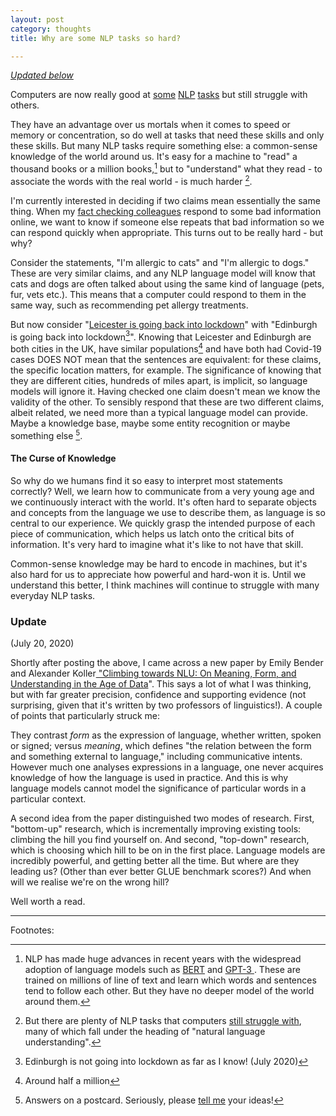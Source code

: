 ```yaml
---
layout: post
category: thoughts
title: Why are some NLP tasks so hard?

---
```


*[Updated below](#update)*

Computers are now really good at [some](https://voicebot.ai/2020/07/09/facebook-builds-speech-recognition-engine-combining-51-languages-in-one-model/) [NLP](https://towardsdatascience.com/machine-translation-a-short-overview-91343ff39c9f) [tasks](https://www.theverge.com/2020/6/11/21287966/openai-commercial-product-text-generation-gpt-3-api-customers) but still struggle with others. 

They have an advantage over us mortals when it comes to speed or memory or concentration, so do well at tasks that need these skills and only these skills. But many NLP tasks require something else: a common-sense knowledge of the world around us. It's easy for a machine to "read" a thousand books or a million books,[^lms] but to "understand" what they read - to associate the words with the real world - is much harder [^problems].

I'm currently interested in deciding if two claims mean essentially the same thing. When my [fact checking colleagues](https://fullfact.org) respond to some bad information online, we want to know if someone else repeats that bad information so we can respond quickly when appropriate. This turns out to be really hard - but why? 

Consider the statements, "I'm allergic to cats" and "I'm allergic to dogs." These are very similar claims, and any NLP language model will know that cats and dogs are often talked about using the same kind of language (pets, fur, vets etc.). This means that a computer could respond to them in the same way, such as recommending pet allergy treatments. 

But now consider "[Leicester is going back into lockdown](https://fullfact.org/online/leicester-5g-no-connection-covid/)" with "Edinburgh is going back into lockdown[^not]". Knowing that Leicester and Edinburgh are both cities in the UK, have similar populations[^pop]  and have both had Covid-19 cases DOES NOT mean that the sentences are equivalent: for these claims, the specific location matters, for example. The significance of knowing that they are different cities, hundreds of miles apart, is implicit, so language models will ignore it. Having checked one claim doesn't mean we know the validity of the other. To sensibly respond that these are two different claims, albeit related, we need more than a typical language model can provide. Maybe a knowledge base, maybe some entity recognition or maybe something else [^answers].

#### The Curse of Knowledge   

So why do we humans find it so easy to interpret most statements correctly? Well, we learn how to communicate from a very young age and we continuously interact with the world.  It's often hard to separate objects and concepts from the language we use to describe them, as language is so central to our experience. We quickly grasp the intended purpose of each piece of communication, which helps us latch onto the critical bits of information. It's very hard to imagine what it's like to not have that skill. 

Common-sense knowledge may be hard to encode in machines, but it's also hard for us to appreciate how powerful and hard-won it is. Until we understand this better, I think machines will continue to struggle with many everyday NLP tasks.



### Update  

(July 20, 2020) 

Shortly after posting the above, I came across a new paper by Emily Bender and Alexander Koller[ "Climbing towards NLU: On Meaning, Form, and Understanding in the Age of Data](https://www.semanticscholar.org/paper/Climbing-towards-NLU%3A-On-Meaning%2C-Form%2C-and-in-the-Bender-Koller/02eaaf87f9cae34cca398fed146079e6eeb1f868?p2df)". This says a lot of what I was thinking, but with far greater precision, confidence and supporting evidence (not surprising, given that it's written by two professors of linguistics!). A couple of points that particularly struck me:

They contrast *form* as the expression of language, whether written, spoken or signed; versus *meaning*, which defines "the relation between the form and something external to language," including communicative intents. However much one analyses expressions in a language, one never acquires knowledge of how the language is used in practice. And this is why language models cannot model the significance of particular words in a particular context.

A second idea from the paper distinguished two modes of research. First, "bottom-up" research, which is incrementally improving existing tools: climbing the hill you find yourself on. And second, "top-down" research, which is choosing which hill to be on in the first place. Language models are incredibly powerful, and getting better all the time. But where are they leading us? (Other than ever better GLUE benchmark scores?) And when will we realise we're on the wrong hill?

Well worth a read.



---

Footnotes:

[^lms]: NLP has made huge advances in recent years with the widespread adoption of language models such as [BERT](https://github.com/google-research/bert) and [GPT-3 ](https://github.com/openai/gpt-3). These are trained on millions of line of text and learn which words and sentences tend to follow each other. But they have no deeper model of the world around them.
[^problems]:But there are plenty of NLP tasks that computers [still struggle with](https://ruder.io/4-biggest-open-problems-in-nlp/), many of which fall under the heading of "natural language understanding". 
[^not]:Edinburgh is not going into lockdown as far as I know! (July 2020)

[^pop]: Around half a million
[^answers]: Answers on a postcard. Seriously, please [tell me](<mailto:dpacorney@gmail.com>) your ideas!


